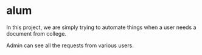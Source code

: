 # alum
In this project, we are simply trying to automate things when a user needs a document from college.

Admin can see all the requests from various users.


